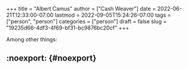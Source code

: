 +++
title = "Albert Camus"
author = ["Cash Weaver"]
date = 2022-06-21T12:33:00-07:00
lastmod = 2022-09-05T15:24:26-07:00
tags = ["person", "person"]
categories = ["person"]
draft = false
slug = "19235d66-4df3-4f69-bf31-bc9876bc20cf"
+++

Among other things:


## :noexport: {#noexport}
